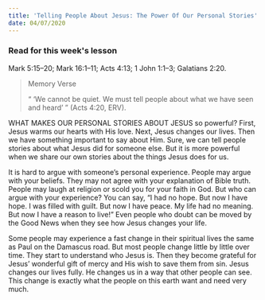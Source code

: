 ```yaml
---
title: 'Telling People About Jesus: The Power Of Our Personal Stories'
date: 04/07/2020
---
```


### Read for this week's lesson
Mark 5:15–20; Mark 16:1–11; Acts 4:13; 1 John 1:1–3; Galatians 2:20.

> <p>Memory Verse</p>
> “ ‘We cannot be quiet. We must tell people about what we have seen and heard’ ” (Acts 4:20, ERV).

WHAT MAKES OUR PERSONAL STORIES ABOUT JESUS so powerful? First, Jesus warms our hearts with His love. Next, Jesus changes our lives. Then we have something important to say about Him. Sure, we can tell people stories about what Jesus did for someone else. But it is more powerful when we share our own stories about the things Jesus does for us.

It is hard to argue with someone’s personal experience. People may argue with your beliefs. They may not agree with your explanation of Bible truth. People may laugh at religion or scold you for your faith in God. But who can argue with your experience? You can say, “I had no hope. But now I have hope. I was filled with guilt. But now I have peace. My life had no meaning. But now I have a reason to live!” Even people who doubt can be moved by the Good News when they see how Jesus changes your life.

Some people may experience a fast change in their spiritual lives the same as Paul on the Damascus road. But most people change little by little over time. They start to understand who Jesus is. Then they become grateful for Jesus’ wonderful gift of mercy and His wish to save them from sin. Jesus changes our lives fully. He changes us in a way that other people can see. This change is exactly what the people on this earth want and need very much.
